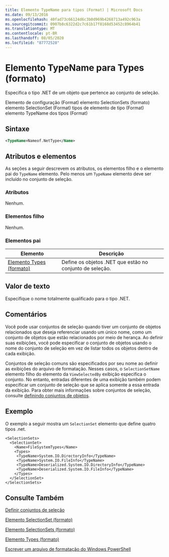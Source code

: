 ```yaml
---
title: Elemento TypeName para tipos (Format) | Microsoft Docs
ms.date: 09/13/2016
ms.openlocfilehash: 40fad73c66124d6c3b0d969b4268713a492c963a
ms.sourcegitcommit: 0907b8c6322d2c7c61b17f8168d53452c8964b41
ms.translationtype: MT
ms.contentlocale: pt-BR
ms.lasthandoff: 08/05/2020
ms.locfileid: "87772528"
---
```

# <a name="typename-element-for-types-format"></a>Elemento TypeName para Types (formato)

Especifica o tipo .NET de um objeto que pertence ao conjunto de seleção.

Elemento de configuração (Format) elemento SelectionSets (formato) elemento SelectionSet (Format) tipos de elemento de tipo (Format) elemento TypeName dos tipos (Format)

## <a name="syntax"></a>Sintaxe

```xml
<TypeName>Nameof.NetType</Name>
```

## <a name="attributes-and-elements"></a>Atributos e elementos

As seções a seguir descrevem os atributos, os elementos filho e o elemento pai do `TypeName` elemento. Pelo menos um `TypeName` elemento deve ser incluído no conjunto de seleção.

### <a name="attributes"></a>Atributos

Nenhum.

### <a name="child-elements"></a>Elementos filho

Nenhum.

### <a name="parent-elements"></a>Elementos pai

|Elemento|Descrição|
|-------------|-----------------|
|[Elemento Types (formato)](./types-element-for-selectionset-format.md)|Define os objetos .NET que estão no conjunto de seleção.|

## <a name="text-value"></a>Valor de texto

Especifique o nome totalmente qualificado para o tipo .NET.

## <a name="remarks"></a>Comentários

Você pode usar conjuntos de seleção quando tiver um conjunto de objetos relacionados que deseja referenciar usando um único nome, como um conjunto de objetos que estão relacionados por meio de herança. Ao definir suas exibições, você pode especificar o conjunto de objetos usando o nome do conjunto de seleção em vez de listar todos os objetos dentro de cada exibição.

Conjuntos de seleção comuns são especificados por seu nome ao definir as exibições do arquivo de formatação. Nesses casos, o `SelectionSetName` elemento filho do elemento da `ViewSelectedBy` exibição especifica o conjunto. No entanto, entradas diferentes de uma exibição também podem especificar um conjunto de seleção que se aplica somente a essa entrada da exibição. Para obter mais informações sobre conjuntos de seleção, consulte [definindo conjuntos de objetos](./defining-selection-sets.md).

## <a name="example"></a>Exemplo

O exemplo a seguir mostra um `SelectionSet` elemento que define quatro tipos .net.

```
<SelectionSets>
  <SelectionSet>
    <Name>FileSystemTypes</Name>
    <Types>
     <TypeName>System.IO.DirectoryInfo</TypeName>
     <TypeName>System.IO.FileInfo</TypeName>
     <TypeName>Deserialized.System.IO.DirectoryInfo</TypeName>
     <TypeName>Deserialized.System.IO.FileInfo</TypeName>
    </Types>
  </SelectionSet>
</SelectionSets>
```

## <a name="see-also"></a>Consulte Também

[Definir conjuntos de seleção](./defining-selection-sets.md)

[Elemento SelectionSet (formato)](./selectionset-element-format.md)

[Elemento SelectionSets (formato)](./selectionsets-element-format.md)

[Elemento Types (formato)](./types-element-for-selectionset-format.md)

[Escrever um arquivo de formatação do Windows PowerShell](./writing-a-powershell-formatting-file.md)
